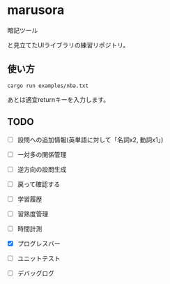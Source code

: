 # marusora

暗記ツール

と見立てたUIライブラリの練習リポジトリ。

## 使い方


```
cargo run examples/nba.txt
```

あとは適宜returnキーを入力します。

## TODO

* [ ] 設問への追加情報(英単語に対して「名詞x2, 動詞x1」)
* [ ] 一対多の関係管理
* [ ] 逆方向の設問生成
* [ ] 戻って確認する
* [ ] 学習履歴
* [ ] 習熟度管理
* [ ] 時間計測
* [x] プログレスバー
* [ ] ユニットテスト
* [ ] デバッグログ


